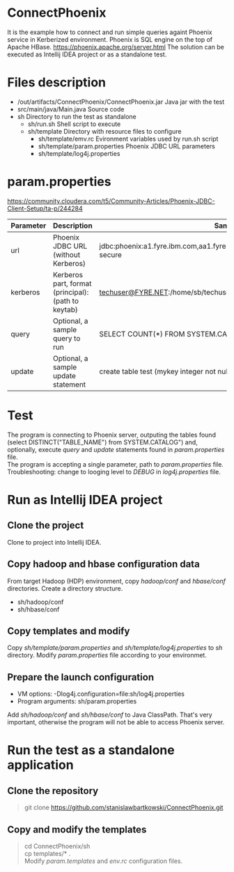 # ConnectPhoenix

It is the example how to connect and run simple queries againt Phoenix service in Kerberized environment. Phoenix is SQL engine on the top of Apache HBase.
https://phoenix.apache.org/server.html<bt>
The solution can be executed as Intellij IDEA project or as a standalone test.

# Files description

* /out/artifacts/ConnectPhoenix/ConnectPhoenix.jar Java jar with the test
* src/main/java/Main.java Source code
* sh Directory to run the test as standalone
  * sh/run.sh Shell script to execute
  * sh/template Directory with resource files to configure
    * sh/template/emv.rc Evironment variables used by run.sh script
    * sh/template/param.properties Phoenix JDBC URL parameters
    * sh/template/log4j.properties 
    
# param.properties
https://community.cloudera.com/t5/Community-Articles/Phoenix-JDBC-Client-Setup/ta-p/244284

Parameter | Description | Sample value
------------ | ------------- | -------
url | Phoenix JDBC URL (without Kerberos) | jdbc:phoenix:a1.fyre.ibm.com,aa1.fyre.ibm.com,hurds1.fyre.ibm.com:2181:/hbase-secure
kerberos | Kerberos part, format (principal):(path to keytab) | techuser@FYRE.NET:/home/sb/techuser.keytab
query | Optional, a sample query to run | SELECT COUNT(\*) FROM SYSTEM.CATALOG
update | Optional, a sample update statement | create table test (mykey integer not null primary key, mycolumn varchar)

# Test
The program is connecting to Phoenix server, outputing the tables found (select DISTINCT(\"TABLE_NAME\") from SYSTEM.CATALOG") and, optionally, execute *query* and *update* statements found in *param.properties* file.<br>
The program is accepting a single parameter, path to *param.properties* file.<br>
Troubleshooting: change to looging level to *DEBUG* in *log4j.properties* file.<br>

# Run as Intellij IDEA project
## Clone the project
Clone to project into Intellij IDEA.
## Copy hadoop and hbase configuration data
From target Hadoop (HDP) environment, copy *hadoop/conf* and *hbase/conf* directories. Create a directory structure.
* sh/hadoop/conf
* sh/hbase/conf
## Copy templates and modify
Copy *sh/template/param.properties* and *sh/template/log4j.properties* to *sh* directory. Modify *param.properties* file according to your environmet.
## Prepare the launch configuration
* VM options: -Dlog4j.configuration=file:sh/log4j.properties 
* Program arguments: sh/param.properties

Add *sh/hadoop/conf* and *sh/hbase/conf* to Java ClassPath. That's very important, otherwise the program will not be able to access Phoenix server.

# Run the test as a standalone application
## Clone the repository
> git clone https://github.com/stanislawbartkowski/ConnectPhoenix.git
## Copy and modify the templates
> cd ConnectPhoenix/sh<br>
> cp templates/* .<br>
Modify *param.templates* and *env.rc* configuration files.

